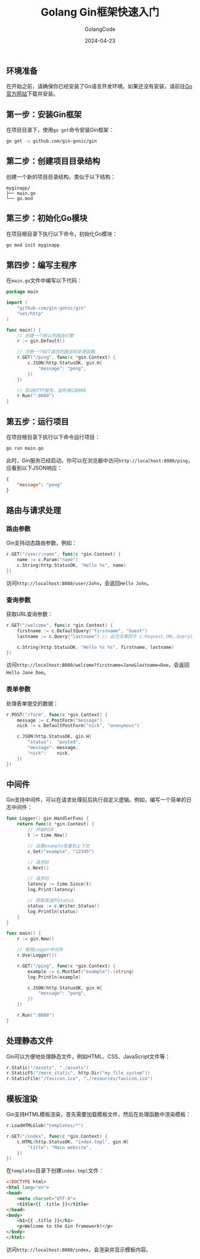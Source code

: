 ﻿---
title: Golang Gin框架快速入门
shortTitle: 13.RESTful架构的go-web框架
description: Golang Gin框架快速入门，RESTful架构的go-web框架
author: GolangCode
category:
  - Go
tags:
 - Go
date: 2024-04-23
---

## 环境准备

在开始之前，请确保你已经安装了Go语言开发环境。如果还没有安装，请前往[Go官方网站](https://golang.org/dl/)下载并安装。

## 第一步：安装Gin框架

在项目目录下，使用`go get`命令安装Gin框架：

```bash
go get -u github.com/gin-gonic/gin
```

## 第二步：创建项目目录结构

创建一个新的项目目录结构，类似于以下结构：

```
myginapp/
├── main.go
└── go.mod
```

## 第三步：初始化Go模块

在项目根目录下执行以下命令，初始化Go模块：

```bash
go mod init myginapp
```

## 第四步：编写主程序

在`main.go`文件中编写以下代码：

```go
package main

import (
	"github.com/gin-gonic/gin"
	"net/http"
)

func main() {
	// 创建一个默认的路由引擎
	r := gin.Default()

	// 注册一个GET请求的路由和处理函数
	r.GET("/ping", func(c *gin.Context) {
		c.JSON(http.StatusOK, gin.H{
			"message": "pong",
		})
	})

	// 启动HTTP服务，监听端口8080
	r.Run(":8080")
}
```

## 第五步：运行项目

在项目根目录下执行以下命令运行项目：

```bash
go run main.go
```

此时，Gin服务已经启动，你可以在浏览器中访问`http://localhost:8080/ping`，应看到以下JSON响应：

```json
{
    "message": "pong"
}
```

## 路由与请求处理

### 路由参数

Gin支持动态路由参数，例如：

```go
r.GET("/user/:name", func(c *gin.Context) {
	name := c.Param("name")
	c.String(http.StatusOK, "Hello %s", name)
})
```

访问`http://localhost:8080/user/John`，会返回`Hello John`。

### 查询参数

获取URL查询参数：

```go
r.GET("/welcome", func(c *gin.Context) {
	firstname := c.DefaultQuery("firstname", "Guest")
	lastname := c.Query("lastname") // 此方法等同于 c.Request.URL.Query().Get("lastname")

	c.String(http.StatusOK, "Hello %s %s", firstname, lastname)
})
```

访问`http://localhost:8080/welcome?firstname=Jane&lastname=Doe`，会返回`Hello Jane Doe`。

### 表单参数

处理表单提交的数据：

```go
r.POST("/form", func(c *gin.Context) {
	message := c.PostForm("message")
	nick := c.DefaultPostForm("nick", "anonymous")

	c.JSON(http.StatusOK, gin.H{
		"status":  "posted",
		"message": message,
		"nick":    nick,
	})
})
```

## 中间件

Gin支持中间件，可以在请求处理前后执行自定义逻辑。例如，编写一个简单的日志中间件：

```go
func Logger() gin.HandlerFunc {
	return func(c *gin.Context) {
		// 开始时间
		t := time.Now()

		// 设置example变量到上下文
		c.Set("example", "12345")

		// 请求前
		c.Next()

		// 请求后
		latency := time.Since(t)
		log.Print(latency)

		// 获取发送的status
		status := c.Writer.Status()
		log.Println(status)
	}
}

func main() {
	r := gin.New()

	// 使用Logger中间件
	r.Use(Logger())

	r.GET("/ping", func(c *gin.Context) {
		example := c.MustGet("example").(string)
		log.Println(example)

		c.JSON(http.StatusOK, gin.H{
			"message": "pong",
		})
	})

	r.Run(":8080")
}
```

## 处理静态文件

Gin可以方便地处理静态文件，例如HTML、CSS、JavaScript文件等：

```go
r.Static("/assets", "./assets")
r.StaticFS("/more_static", http.Dir("my_file_system"))
r.StaticFile("/favicon.ico", "./resources/favicon.ico")
```

## 模板渲染

Gin支持HTML模板渲染，首先需要加载模板文件，然后在处理函数中渲染模板：

```go
r.LoadHTMLGlob("templates/*")

r.GET("/index", func(c *gin.Context) {
	c.HTML(http.StatusOK, "index.tmpl", gin.H{
		"title": "Main website",
	})
})
```

在`templates`目录下创建`index.tmpl`文件：

```html
<!DOCTYPE html>
<html lang="en">
<head>
    <meta charset="UTF-8">
    <title>{{ .title }}</title>
</head>
<body>
    <h1>{{ .title }}</h1>
    <p>Welcome to the Gin framework!</p>
</body>
</html>
```

访问`http://localhost:8080/index`，会渲染并显示模板内容。

